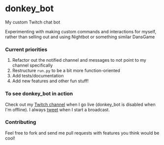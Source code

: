 # donkey_bot
My custom Twitch chat bot

Experimenting with making custom commands and interactions for myself, rather than selling out and using Nightbot
or something similar DansGame

### Current priorities

1. Refactor out the notified channel and messages to not point to my channel specifically
2. Restructure `run.py` to be a bit more function-oriented
3. Add tests/documentation
4. Add new features and other fun stuff!

### To see donkey_bot in action

Check out my [Twitch channel](http://www.twitch.tv/thermaldonkey) when I go live (donkey_bot is disabled
when I'm offline). I always [tweet](https://twitter.com/_thermaldonkey) when I start a broadcast.

### Contributing

Feel free to fork and send me pull requests with features you think would be cool!
